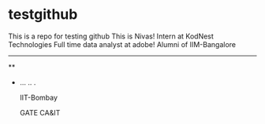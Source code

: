 # testgithub

This is a repo for testing github
This is Nivas!
Intern at KodNest Technologies
Full time data analyst at adobe!
Alumni of IIM-Bangalore

---

\*\*

- ...
  ..
  .

  IIT-Bombay

  GATE CA&IT
